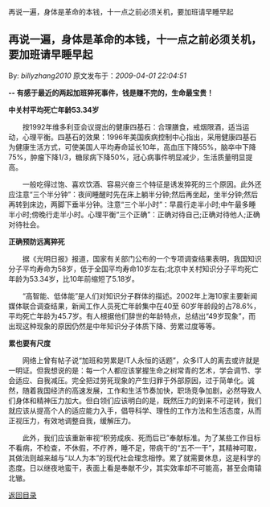 再说一遍，身体是革命的本钱，十一点之前必须关机，要加班请早睡早起
## 再说一遍，身体是革命的本钱，十一点之前必须关机，要加班请早睡早起

By: *billyzhang2010* 原文发布于：*2009-04-01 22:04:51*

**--
有感于最近的两起加班猝死事件，钱是赚不完的，生命最宝贵！**

**中关村平均死亡年龄53.34岁**

　　按1992年维多利亚会议提出的健康四基石：合理膳食，戒烟限酒，适当运动，心理平衡。四基石的效果：1996年美国疾病控制中心指出，采用健康四基石为健康生活方式，可使美国人平均寿命延长10年，高血压下降55%，脑卒中下降75%，肿瘤下降1/3，糖尿病下降50%，冠心病事件明显减少，生活质量明显提高。

　　一般吃得过饱、喜欢饮酒、容易兴奋三个特征是诱发猝死的三个原因。此外还应注意“三个半分钟”：夜间睡醒时先在床上躺半分钟;然后再坐起，坐半分钟;然后再转到床边，两脚下垂半分钟。注意“三个半小时”：早晨行走半小时;中午最多睡半小时;傍晚行走半小时。心理平衡“三个正确”：正确对待自己;正确对待他人;正确对待社会。

**正确预防远离猝死**

　　据《光明日报》报道，国家有关部门公布的一个专项调查结果表明，我国知识分子平均寿命为58岁，低于全国平均寿命10岁左右;北京中关村知识分子平均死亡年龄为53.34岁，比10年前缩短了5.18岁。

　　“高智能、低体能”是人们对知识分子群体的描述。2002年上海10家主要新闻媒体联合调查结果，新闻工作人员死亡年龄集中在40至
60岁年龄段的占78.6%，平均死亡年龄为45.7岁。有人根据他们辞世的年龄特点，总结出“49岁现象”，而出现这种现象的原因仍然是中年知识分子体质下降、劳累过度等等。

**累也要有尺度**

　　网络上曾有帖子说“加班和劳累是IT人永恒的话题”，众多IT人的离去或许就是一明证。但我想说的是：每一个人都应该掌握生命之树常青的艺术，学会调节、学会适应、自我减压。完全把过劳死现象的产生归罪于外部原因，过于简单化。诚然，随着我国经济的高速发展，工作和生活节奏加快，职场竞争加剧，必然导致人们身体和精神压力加大。但白领们应该明白的是，既然压力的到来不可逆转，我们就应该从提高个人的适应能力入手，倡导科学、理性的工作方法和生活态度，从而正视压力，有效地调整自我，缓解压力。

　　此外，我们应该重新审视“积劳成疾、死而后已”奉献标准。为了某些工作目标不看病，不检查，不休假，不疗养，睡不足，带病干的“五不一干”，其精神可取，其做法则越来越与“以人为本”的现代社会理念相悖。累了就需要休息，这是科学的态度。日以继夜地蛮干，表面上看是奉献不少，其实效率却不可能高，甚至会南辕北辙。

[返回目录](index.html)
